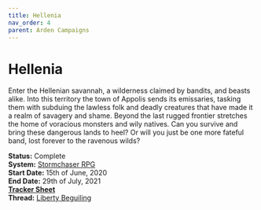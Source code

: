 ```yaml
---
title: Hellenia
nav_order: 4
parent: Arden Campaigns
---
```

 
# Hellenia
Enter the Hellenian savannah, a wilderness claimed by bandits, and beasts alike. Into this territory the town of Appolis sends its emissaries, tasking them with subduing the lawless folk and deadly creatures that have made it a realm of savagery and shame. Beyond the last rugged frontier stretches the home of voracious monsters and wily natives. Can you survive and bring these dangerous lands to heel? Or will you just be one more fateful band, lost forever to the ravenous wilds?

**Status:** Complete<br>
**System:** [Stormchaser RPG](https://stormchaserroleplaying.com/stormchaserRPG/)<br>
**Start Date:** 15th of June, 2020<br>
**End Date:** 29th of July, 2021<br>
[**Tracker Sheet**](https://docs.google.com/spreadsheets/d/16Mqy3RjT8T5rG_F6FaZppALroFRzCHmnJ9P9-k6JTjo/edit#gid=1756785175)<br>
**Thread:** [Liberty Beguiling](https://app.roll20.net/forum/post/8831028/liberty-beguiling/?pagenum=1)
